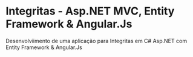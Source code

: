# Integritas - Asp.NET MVC, Entity Framework & Angular.Js

Desenvolviimento de uma aplicação para Integritas em C# Asp.NET com Entity Framework & Angular.Js


